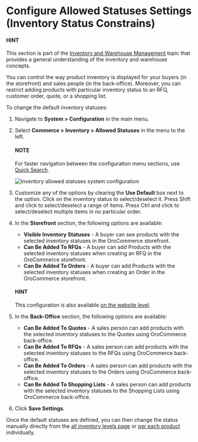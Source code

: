 <a id="configuration-guide-commerce-configuration-inventory-allowed-statuses"></a>

# Configure Allowed Statuses Settings (Inventory Status Constrains)

#### HINT
This section is part of the [Inventory and Warehouse Management](../../../../../concept-guides/catalog-promotions/inventory/index.md#concept-guide-inventory) topic that provides a general understanding of the inventory and warehouse concepts.

You can control the way product inventory is displayed for your buyers (in the storefront) and sales people (in the back-office). Moreover, you can restrict adding products with particular inventory status to an RFQ, customer order, quote, or a shopping list.

To change the default inventory statuses:

1. Navigate to **System > Configuration** in the main menu.
2. Select **Commerce > Inventory > Allowed Statuses** in the menu to the left.

   #### NOTE
   For faster navigation between the configuration menu sections, use [Quick Search](../../quick-search.md#user-guide-system-configuration-quick-search).

   ![Inventory allowed statuses system configuration](user/img/system/config_commerce/inventory/AllowedStatuses.png)
3. Customize any of the options by clearing the **Use Default** box next to the option. Click on the inventory status to select/deselect it. Press Shift and click to select/deselect a range of items. Press Ctrl and click to select/deselect multiple items in no particular order.
4. In the **Storefront** section, the following options are available:
   * **Visible Inventory Statuses** - A buyer can see products with the selected inventory statuses in the OroCommerce storefront.
   * **Can Be Added To RFQs** - A buyer can add Products with the selected inventory statuses when creating an RFQ in the OroCommerce storefront.
   * **Can Be Added To Orders** - A buyer can add Products with the selected inventory statuses when creating an Order in the OroCommerce storefront.

   #### HINT
   This configuration is also available [on the website level](../../../websites/web-configuration/commerce/inventory/website-allowed-statuses.md#allowed-statuses-website).
5. In the **Back-Office** section, the following options are available:
   * **Can Be Added To Quotes** - A sales person can add products with the selected inventory statuses to the Quotes using OroCommerce back-office.
   * **Can Be Added To RFQs** - A sales person can add products with the selected inventory statuses to the RFQs using OroCommerce back-office.
   * **Can Be Added To Orders** - A sales person can add products with the selected inventory statuses to the Orders using OroCommerce back-office.
   * **Can Be Added To Shopping Lists** - A sales person can add products with the selected inventory statuses to the Shopping Lists using OroCommerce back-office.
6. Click **Save Settings**.

Once the default statuses are defined, you can then change the status manually directly from the [all inventory levels page](../../../../inventory/manage-levels.md#user-guide-inventory-manage-levels) or [per each product](../../../../products/products/create-simple.md#create-simple-product-inventory) individually.
